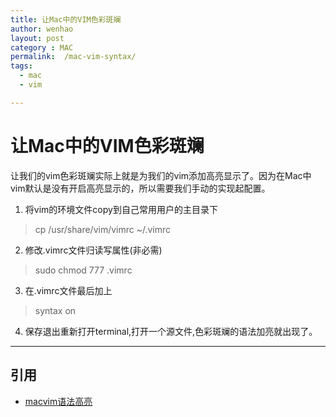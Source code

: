 ```yaml
---
title: 让Mac中的VIM色彩斑斓
author: wenhao
layout: post
category : MAC
permalink:  /mac-vim-syntax/
tags: 
  - mac
  - vim

---
```


让Mac中的VIM色彩斑斓
===

让我们的vim色彩斑斓实际上就是为我们的vim添加高亮显示了。因为在Mac中vim默认是没有开启高亮显示的，所以需要我们手动的实现起配置。

<!--more-->

1. 将vim的环境文件copy到自己常用用户的主目录下
> cp /usr/share/vim/vimrc ~/.vimrc

2. 修改.vimrc文件归读写属性(非必需)
> sudo chmod 777  .vimrc


3. 在.vimrc文件最后加上
> syntax on

4. 保存退出重新打开terminal,打开一个源文件,色彩斑斓的语法加亮就出现了。

---
引用
---
- [macvim语法高亮](http://blog.csdn.net/renbaoyong/article/details/6669294)
